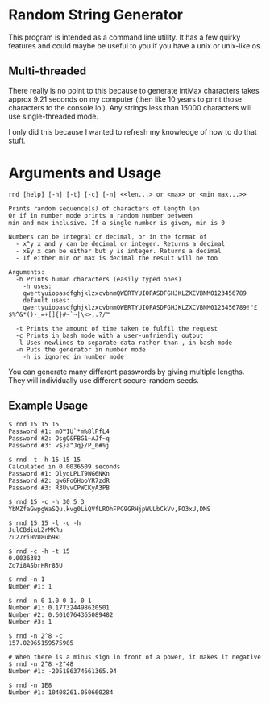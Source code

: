 # Random String Generator

This program is intended as a command line utility. It has a few quirky features and could maybe be useful to you if you have a unix or unix-like os.


## Multi-threaded

There really is no point to this because to generate intMax characters takes approx 9.21 seconds on my computer (then like 10 years to print those characters to the console lol). Any strings less than 15000 characters will use single-threaded mode.

I only did this because I wanted to refresh my knowledge of how to do that stuff.


# Arguments and Usage

```
rnd [help] [-h] [-t] [-c] [-n] <<len...> or <max> or <min max...>>

Prints random sequence(s) of characters of length len
Or if in number mode prints a random number between
min and max inclusive. If a single number is given, min is 0

Numbers can be integral or decimal, or in the format of
  - x^y x and y can be decimal or integer. Returns a decimal
  - xEy x can be either but y is integer. Returns a decimal
  - If either min or max is decimal the result will be too

Arguments:
  -h Prints human characters (easily typed ones)
    -h uses:
    qwertyuiopasdfghjklzxcvbnmQWERTYUIOPASDFGHJKLZXCVBNM0123456789
    default uses:
    qwertyuiopasdfghjklzxcvbnmQWERTYUIOPASDFGHJKLZXCVBNM0123456789!"£$%^&*()-_=+[]{}#~`¬|\<>,.?/™

  -t Prints the amount of time taken to fulfil the request
  -c Prints in bash mode with a user-unfriendly output
  -l Uses newlines to separate data rather than , in bash mode
  -n Puts the generator in number mode
    -h is ignored in number mode
```

You can generate many different passwords by giving multiple lengths. They will individually use different secure-random seeds.

## Example Usage

```
$ rnd 15 15 15
Password #1: m0™1U`*m%8lPfL4
Password #2: OsgQ&FBG1~AJf~q
Password #3: v$}a"Jq}/P_0#%j
```

```
$ rnd -t -h 15 15 15
Calculated in 0.0036509 seconds
Password #1: QlyqLPLT9WG6NKn
Password #2: qwGFo6HooYR7zdR
Password #3: R3UvvCPWCKyA3PB
```

```
$ rnd 15 -c -h 30 5 3
YbMZfaGwpgWaSQu,kvg0LiQVfLROhFPG9GRHjpWULbCkVv,FO3xU,DMS
```

```
$ rnd 15 15 -l -c -h
JulCBdiuLZrMKRu
Zu27riHVU8ub9kL
```

```
$ rnd -c -h -t 15
0.0036382
Zd7i8ASbrHRr85U
```

```
$ rnd -n 1
Number #1: 1
```

```
$ rnd -n 0 1.0 0 1. 0 1
Number #1: 0.177324498620501
Number #2: 0.6010764365089482
Number #3: 1
```

```
$ rnd -n 2^8 -c
157.02965159575905
```

```
# When there is a minus sign in front of a power, it makes it negative
$ rnd -n 2^8 -2^48
Number #1: -205186374661365.94
```

```
$ rnd -n 1E8
Number #1: 10408261.050660284
```
